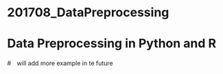 # 201708_DataPreprocessing
# Data Preprocessing in Python and R
#　will add more example in te future

